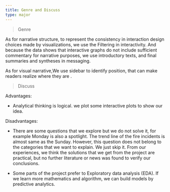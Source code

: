 ```yaml
---
title: Genre and Discuss
type: major
---
```

> Genre 

As for narrative structure, to represent the consistency in interaction design choices made by visualizations, we use the Filtering in interactivity. And because the data shows that interactive graphs do not include sufficient commentary for narrative purposes, we use introductory texts, and final summaries and syntheses in messaging.

As for visual narrative,We use sidebar to identify position, that can make readers realize where they are .

> Discuss

Advantages: 
* Analytical thinking is logical. we plot some interactive plots to show our idea.

Disadvantages: 

* There are some questions that we explore but we do not solve it, for example Monday is also a spotlight. The trend line of the fire incidents is almost same as the Sunday. However, this question does not belong to the categories that we want to explain. We just skip it.
From our experiences, we think the solutions that we get from the project are practical, but no further literature or news was found to verify our conclusions.

* Some parts of the project prefer to Exploratory data analysis (EDA). If we learn more mathematics and algorithm, we can build models by predictive analytics.
